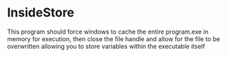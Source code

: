 # InsideStore

This program should force windows to cache the entire program.exe in memory for execution, then close the file handle and allow for the file to be overwritten allowing you to store variables within the executable itself
